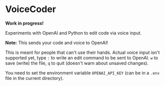 VoiceCoder
==========

**Work in progress!**

Experiments with OpenAI and Python to edit code via voice input.

**Note:** This sends your code and voice to OpenAI!

This is meant for people that can't use their hands. Actual voice input isn't
supported yet, type `:` to write an edit command to be sent to OpenAI. `w` to
save (write) the file, `q` to quit (doesn't warn about unsaved changes).

You need to set the environment variable `OPENAI_API_KEY` (can be in a `.env`
file in the current directory).
